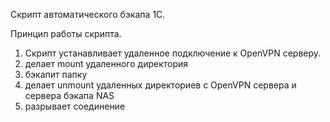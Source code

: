 Скрипт автоматического бэкапа 1С.

Принцип работы скрипта.

1) Скрипт устанавливает удаленное подключение к OpenVPN серверу.
2) делает mount удаленного директория
3) бэкапит папку
4) делает unmount удаленных директориев с OpenVPN сервера и сервера бэкапа NAS
5) разрывает соединение
